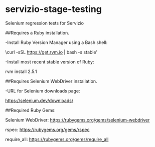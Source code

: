 # servizio-stage-testing
Selenium regression tests for Servizio

##Requires a Ruby installation.

-Install Ruby Version Manager using a Bash shell:

\curl -sSL https://get.rvm.io | bash -s stable'


-Install most recent stable version of Ruby:

rvm install 2.5.1


##Requires Selenium WebDriver installation.

-URL for Selenium downloads page:

https://selenium.dev/downloads/


##Required Ruby Gems:

Selenium WebDriver:
https://rubygems.org/gems/selenium-webdriver

rspec:
https://rubygems.org/gems/rspec

require_all:
https://rubygems.org/gems/require_all
